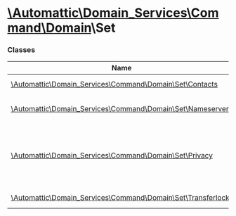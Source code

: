 # [\Automattic](../namespaces/automattic.md)[\Domain_Services](../namespaces/automattic-domain-services.md)[\Command](../namespaces/automattic-domain-services-command.md)[\Domain](../namespaces/automattic-domain-services-command-domain.md)\Set

### Classes

| Name | Summary |
|------|---------|
| [\Automattic\Domain_Services\Command\Domain\Set\Contacts](../classes/Automattic-Domain-Services-Command-Domain-Set-Contacts.md) | Updates domain contacts |
| [\Automattic\Domain_Services\Command\Domain\Set\Nameservers](../classes/Automattic-Domain-Services-Command-Domain-Set-Nameservers.md) | Sets name servers for the specified domain |
| [\Automattic\Domain_Services\Command\Domain\Set\Privacy](../classes/Automattic-Domain-Services-Command-Domain-Set-Privacy.md) | Sets the privacy option that determines what contact information is shown in WHOIS. |
| [\Automattic\Domain_Services\Command\Domain\Set\Transferlock](../classes/Automattic-Domain-Services-Command-Domain-Set-Transferlock.md) | Enables/Disables the transfer lock |
